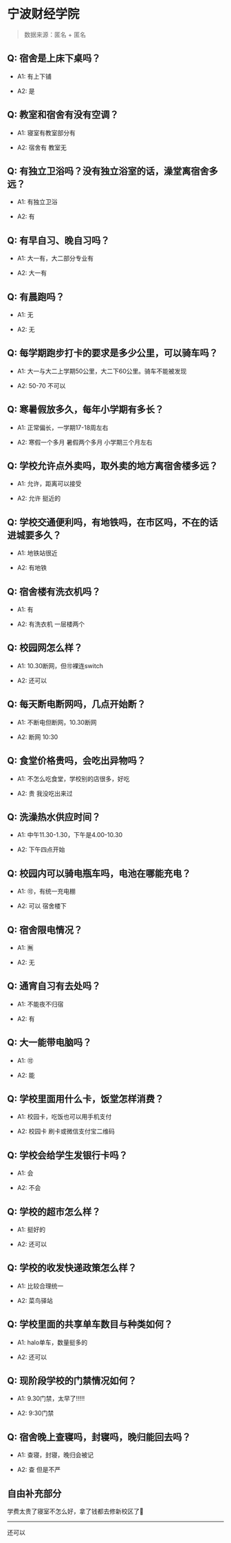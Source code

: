 # 宁波财经学院

> 数据来源：匿名 + 匿名

## Q: 宿舍是上床下桌吗？

- A1: 有上下铺

- A2: 是

## Q: 教室和宿舍有没有空调？

- A1: 寝室有教室部分有

- A2: 宿舍有 教室无

## Q: 有独立卫浴吗？没有独立浴室的话，澡堂离宿舍多远？

- A1: 有独立卫浴

- A2: 有

## Q: 有早自习、晚自习吗？

- A1: 大一有，大二部分专业有

- A2: 大一有

## Q: 有晨跑吗？

- A1: 无

- A2: 无

## Q: 每学期跑步打卡的要求是多少公里，可以骑车吗？

- A1: 大一与大二上学期50公里，大二下60公里。骑车不能被发现

- A2: 50-70 不可以

## Q: 寒暑假放多久，每年小学期有多长？

- A1: 正常偏长，一学期17-18周左右

- A2: 寒假一个多月 暑假两个多月 小学期三个月左右

## Q: 学校允许点外卖吗，取外卖的地方离宿舍楼多远？

- A1: 允许，距离可以接受

- A2: 允许 挺近的

## Q: 学校交通便利吗，有地铁吗，在市区吗，不在的话进城要多久？

- A1: 地铁站很近

- A2: 有地铁

## Q: 宿舍楼有洗衣机吗？

- A1: 有

- A2: 有洗衣机 一层楼两个

## Q: 校园网怎么样？

- A1: 10.30断网，但🉑裸连switch

- A2: 还可以

## Q: 每天断电断网吗，几点开始断？

- A1: 不断电但断网，10.30断网

- A2: 断网 10:30

## Q: 食堂价格贵吗，会吃出异物吗？

- A1: 不怎么吃食堂，学校别的店很多，好吃

- A2: 贵 我没吃出来过

## Q: 洗澡热水供应时间？

- A1: 中午11.30-1.30，下午是4.00-10.30

- A2: 下午四点开始

## Q: 校园内可以骑电瓶车吗，电池在哪能充电？

- A1: 🉑，有统一充电棚

- A2: 可以 宿舍楼下

## Q: 宿舍限电情况？

- A1: 🈚

- A2: 无

## Q: 通宵自习有去处吗？

- A1: 不能夜不归宿

- A2: 有

## Q: 大一能带电脑吗？

- A1: 🉑

- A2: 能

## Q: 学校里面用什么卡，饭堂怎样消费？

- A1: 校园卡，吃饭也可以用手机支付

- A2: 校园卡 刷卡或微信支付宝二维码

## Q: 学校会给学生发银行卡吗？

- A1: 会

- A2: 不会

## Q: 学校的超市怎么样？

- A1: 挺好的

- A2: 还可以

## Q: 学校的收发快递政策怎么样？

- A1: 比较合理统一

- A2: 菜鸟驿站

## Q: 学校里面的共享单车数目与种类如何？

- A1: halo单车，数量挺多的

- A2: 还可以

## Q: 现阶段学校的门禁情况如何？

- A1: 9.30门禁，太早了!!!!!

- A2: 9:30门禁

## Q: 宿舍晚上查寝吗，封寝吗，晚归能回去吗？

- A1: 查寝，封寝，晚归会被记

- A2: 查 但是不严

## 自由补充部分

学费太贵了寝室不怎么好，拿了钱都去修新校区了🥵

***

还可以